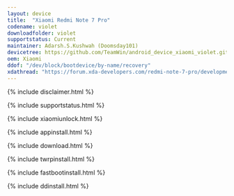 ```yaml
---
layout: device
title:  "Xiaomi Redmi Note 7 Pro"
codename: violet
downloadfolder: violet
supportstatus: Current
maintainer: Adarsh.S.Kushwah (Doomsday101)
devicetree: https://github.com/TeamWin/android_device_xiaomi_violet.git
oem: Xiaomi
ddof: "/dev/block/bootdevice/by-name/recovery"
xdathread: "https://forum.xda-developers.com/redmi-note-7-pro/development/recovery-t3917669"
---
```


{% include disclaimer.html %}

{% include supportstatus.html %}

{% include xiaomiunlock.html %}

{% include appinstall.html %}

{% include download.html %}

{% include twrpinstall.html %}

{% include fastbootinstall.html %}

{% include ddinstall.html %}

